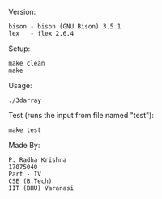 Version:

	bison - bison (GNU Bison) 3.5.1
	lex   - flex 2.6.4

Setup:

	make clean
	make
	
Usage:
	
	./3darray

Test (runs the input from file named "test"):
	
	make test

Made By:

	P. Radha Krishna
	17075040
	Part - IV
	CSE (B.Tech) 
	IIT (BHU) Varanasi